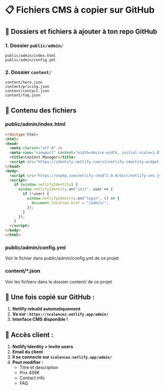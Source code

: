 # 📋 Fichiers CMS à copier sur GitHub

## 🎯 Dossiers et fichiers à ajouter à ton repo GitHub

### 1. Dossier `public/admin/`
```
public/admin/index.html
public/admin/config.yml
```

### 2. Dossier `content/`
```
content/hero.json
content/pricing.json
content/contact.json
content/faq.json
```

## 📝 Contenu des fichiers

### public/admin/index.html
```html
<!doctype html>
<html>
<head>
  <meta charset="utf-8" />
  <meta name="viewport" content="width=device-width, initial-scale=1.0" />
  <title>Content Manager</title>
  <script src="https://identity.netlify.com/v1/netlify-identity-widget.js"></script>
</head>
<body>
  <script src="https://unpkg.com/netlify-cms@^2.0.0/dist/netlify-cms.js"></script>
  <script>
    if (window.netlifyIdentity) {
      window.netlifyIdentity.on("init", user => {
        if (!user) {
          window.netlifyIdentity.on("login", () => {
            document.location.href = "/admin/";
          });
        }
      });
    }
  </script>
</body>
</html>
```

### public/admin/config.yml
Voir le fichier dans public/admin/config.yml de ce projet

### content/*.json
Voir les fichiers dans le dossier content/ de ce projet

## 🚀 Une fois copié sur GitHub :

1. **Netlify rebuild automatiquement**
2. **Va sur : `https://scalencez.netlify.app/admin/`**
3. **Interface CMS disponible !**

## 👤 Accès client :

1. **Netlify Identity > Invite users**
2. **Email du client**
3. **Il se connecte sur `scalencez.netlify.app/admin/`**
4. **Peut modifier :**
   - Titre et description
   - Prix 499€
   - Contact info
   - FAQ